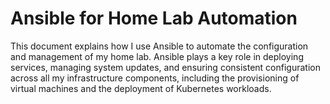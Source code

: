 # Ansible for Home Lab Automation

This document explains how I use Ansible to automate the configuration and management of my home lab. Ansible plays a key role in deploying services, managing system updates, and ensuring consistent configuration across all my infrastructure components, including the provisioning of virtual machines and the deployment of Kubernetes workloads.
